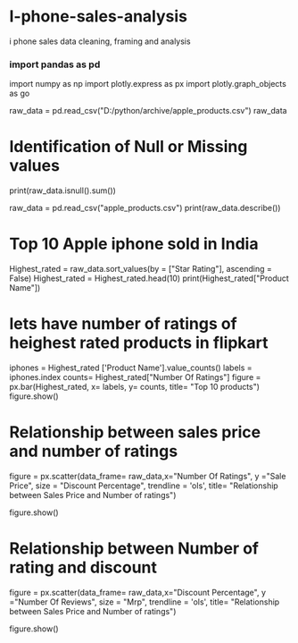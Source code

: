 # I-phone-sales-analysis
i phone sales data cleaning, framing and analysis 
### import pandas as pd 
import numpy as np 
import plotly.express as px
import plotly.graph_objects as go 

raw_data = pd.read_csv("D:/python/archive/apple_products.csv")
raw_data

# Identification of Null or Missing values 

print(raw_data.isnull().sum())

raw_data = pd.read_csv("apple_products.csv")
print(raw_data.describe())

# Top 10 Apple iphone sold in India

Highest_rated = raw_data.sort_values(by = ["Star Rating"], ascending = False)
Highest_rated = Highest_rated.head(10)
print(Highest_rated["Product Name"])

# lets have number of ratings of heighest rated products in flipkart 

iphones = Highest_rated ['Product Name'].value_counts()
labels = iphones.index
counts= Highest_rated["Number Of Ratings"]
figure = px.bar(Highest_rated, x= labels, y= counts, 
                title= "Top 10 products")
figure.show()            

# Relationship between sales price and number of ratings 

figure = px.scatter(data_frame= raw_data,x="Number Of Ratings", y ="Sale Price", size = "Discount Percentage", trendline = 'ols', 
                title= "Relationship between Sales Price and Number of ratings")

figure.show()   


# Relationship between Number of rating and discount 


figure = px.scatter(data_frame= raw_data,x="Discount Percentage", y ="Number Of Reviews", size = "Mrp", trendline = 'ols', 
                title= "Relationship between Sales Price and Number of ratings")

figure.show()  

